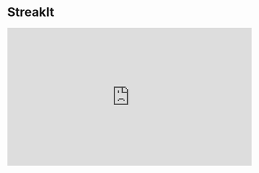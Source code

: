 # StreakIt

<p align="center">
    <iframe width="560" height="315" src="https://github.com/user-attachments/assets/528fc6ed-ec0d-4020-8807-1c79b3ef512e" frameborder="0" allow="accelerometer; autoplay; clipboard-write; encrypted-media; gyroscope; picture-in-picture" allowfullscreen></iframe>
</p>
